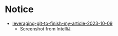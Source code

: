 # Notice

- [leveraging-git-to-finish-my-article-2023-10-09](leveraging-git-to-finish-my-article-2023-10-09.png)
    - Screenshot from IntelliJ.
